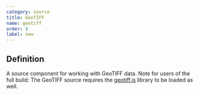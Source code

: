 ```yaml
---
category: source
title: GeoTIFF
name: geotiff
order: 8
label: new
---
```


## Definition

A source component for working with GeoTIFF data. Note for users of the full 
build: The GeoTIFF source requires the [geotiff.js](https://github.com/geotiffjs/geotiff.js) 
library to be loaded as well.